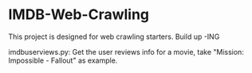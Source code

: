 # IMDB-Web-Crawling

This project is designed for web crawling starters. Build up -ING


imdbuserviews.py: Get the user reviews info for a movie, take "Mission: Impossible - Fallout" as example.
